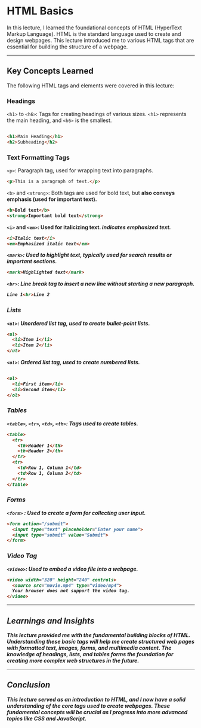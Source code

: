 # HTML Basics 

In this lecture, I learned the foundational concepts of HTML (HyperText Markup Language). HTML is the standard language used to create and design webpages. This lecture introduced me to various HTML tags that are essential for building the structure of a webpage.

---

## Key Concepts Learned

The following HTML tags and elements were covered in this lecture:

### Headings

`<h1>` to `<h6>`: Tags for creating headings of various sizes. `<h1>` represents the main heading, and `<h6>` is the smallest.

```html

<h1>Main Heading</h1>
<h2>Subheading</h2>

```

### Text Formatting Tags

`<p>`: Paragraph tag, used for wrapping text into paragraphs.

```html
<p>This is a paragraph of text.</p>
```

`<b>` and `<strong>`: Both tags are used for bold text, but <strong> also conveys emphasis (used for important text).

```html
<b>Bold text</b>
<strong>Important bold text</strong>
```

`<i>` and `<em>`: Used for italicizing text. <em> indicates emphasized text.

```html
<i>Italic text</i>
<em>Emphasized italic text</em>
```

`<mark>`: Used to highlight text, typically used for search results or important sections.

```html
<mark>Highlighted text</mark>
```

`<br>`: Line break tag to insert a new line without starting a new paragraph.

```html
Line 1<br>Line 2
```

### Lists

`<ul>`: Unordered list tag, used to create bullet-point lists.

```html
<ul>
  <li>Item 1</li>
  <li>Item 2</li>
</ul>
```

`<ol>`: Ordered list tag, used to create numbered lists.

```html

<ol>
  <li>First item</li>
  <li>Second item</li>
</ol>

```

### Tables

`<table>`, `<tr>`, `<td>`, `<th>`: Tags used to create tables.

```html
<table>
  <tr>
    <th>Header 1</th>
    <th>Header 2</th>
  </tr>
  <tr>
    <td>Row 1, Column 1</td>
    <td>Row 1, Column 2</td>
  </tr>
</table>
```

### Forms

`<form>` : Used to create a form for collecting user input.

```html
<form action="/submit">
  <input type="text" placeholder="Enter your name">
  <input type="submit" value="Submit">
</form>
```

### Video Tag

`<video>`: Used to embed a video file into a webpage.

```html
<video width="320" height="240" controls>
  <source src="movie.mp4" type="video/mp4">
  Your browser does not support the video tag.
</video>
```

---

## Learnings and Insights

This lecture provided me with the fundamental building blocks of HTML. Understanding these basic tags will help me create structured web pages with formatted text, images, forms, and multimedia content. The knowledge of headings, lists, and tables forms the foundation for creating more complex web structures in the future.

---

## Conclusion

This lecture served as an introduction to HTML, and I now have a solid understanding of the core tags used to create webpages. These fundamental concepts will be crucial as I progress into more advanced topics like CSS and JavaScript.
